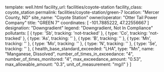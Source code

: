 template: well.html
facility_url: facilities/coyote-station
facility_class: coyote_station
permalink: facilities/coyote-station/green-7
location: "Mercer County, ND"
site_name: "Coyote Station"
owner/operator: "Otter Tail Power Company"
title: "GREEN 7"
coordinates: [
  -101.7885222,
  47.22556667
]
designation: "Downgradient"
legend: "Downgradient, Not In Compliance"
pollutants: [
  {
    type: 'Sb',
    tracking: 'not-tracked'
  },
  {
    type: 'Co',
    tracking: 'not-tracked'
  },
  {
    type: 'As',
    tracking: ''
  },
  {
    type: 'B',
    tracking: ''
  },
  {
    type: 'Mn',
    tracking: ''
  },
  {
    type: 'Mo',
    tracking: ''
  },
  {
    type: 'N',
    tracking: ''
  },
  {
    type: 'Se',
    tracking: ''
  },
  {
  health_base_standard_exceeded: "LHA",
  type: "Mn",
  name: "Manganese, Dissolved",
  number_of_times_in_exceedance: "4",
  number_of_times_monitored: "4",
  max_exceedance_amount: "0.53",
  max_allowable_amount: "0.3",
  unit_of_measurement: "mg/l"
  }
]
